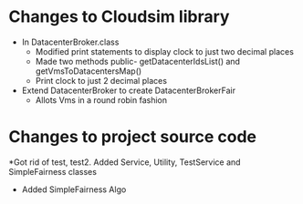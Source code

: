 # Changes to Cloudsim library
* In DatacenterBroker.class
	* Modified print statements to display clock to just two decimal places
	* Made two methods public- getDatacenterIdsList() and getVmsToDatacentersMap()
	* Print clock to just 2 decimal places
* Extend DatacenterBroker to create DatacenterBrokerFair
	* Allots Vms in a round robin fashion

# Changes to project source code
*Got rid of test, test2.  Added Service, Utility, TestService and SimpleFairness classes
* Added SimpleFairness Algo